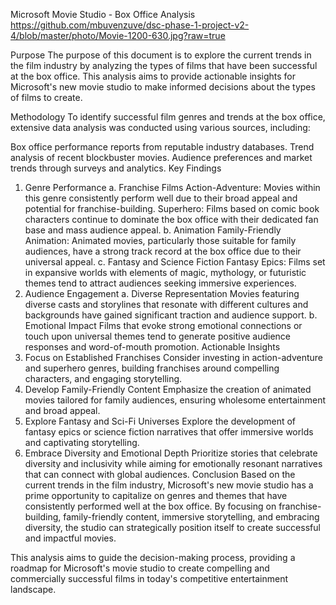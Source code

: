 Microsoft Movie Studio - Box Office Analysis
https://github.com/mbuvenzuve/dsc-phase-1-project-v2-4/blob/master/photo/Movie-1200-630.jpg?raw=true

Purpose
The purpose of this document is to explore the current trends in the film industry by analyzing the types of films that have been successful at the box office. This analysis aims to provide actionable insights for Microsoft's new movie studio to make informed decisions about the types of films to create.

Methodology
To identify successful film genres and trends at the box office, extensive data analysis was conducted using various sources, including:

Box office performance reports from reputable industry databases.
Trend analysis of recent blockbuster movies.
Audience preferences and market trends through surveys and analytics.
Key Findings
1. Genre Performance
a. Franchise Films
Action-Adventure: Movies within this genre consistently perform well due to their broad appeal and potential for franchise-building.
Superhero: Films based on comic book characters continue to dominate the box office with their dedicated fan base and mass audience appeal.
b. Animation
Family-Friendly Animation: Animated movies, particularly those suitable for family audiences, have a strong track record at the box office due to their universal appeal.
c. Fantasy and Science Fiction
Fantasy Epics: Films set in expansive worlds with elements of magic, mythology, or futuristic themes tend to attract audiences seeking immersive experiences.
2. Audience Engagement
a. Diverse Representation
Movies featuring diverse casts and storylines that resonate with different cultures and backgrounds have gained significant traction and audience support.
b. Emotional Impact
Films that evoke strong emotional connections or touch upon universal themes tend to generate positive audience responses and word-of-mouth promotion.
Actionable Insights
1. Focus on Established Franchises
Consider investing in action-adventure and superhero genres, building franchises around compelling characters, and engaging storytelling.
2. Develop Family-Friendly Content
Emphasize the creation of animated movies tailored for family audiences, ensuring wholesome entertainment and broad appeal.
3. Explore Fantasy and Sci-Fi Universes
Explore the development of fantasy epics or science fiction narratives that offer immersive worlds and captivating storytelling.
4. Embrace Diversity and Emotional Depth
Prioritize stories that celebrate diversity and inclusivity while aiming for emotionally resonant narratives that can connect with global audiences.
Conclusion
Based on the current trends in the film industry, Microsoft's new movie studio has a prime opportunity to capitalize on genres and themes that have consistently performed well at the box office. By focusing on franchise-building, family-friendly content, immersive storytelling, and embracing diversity, the studio can strategically position itself to create successful and impactful movies.

This analysis aims to guide the decision-making process, providing a roadmap for Microsoft's movie studio to create compelling and commercially successful films in today's competitive entertainment landscape.





